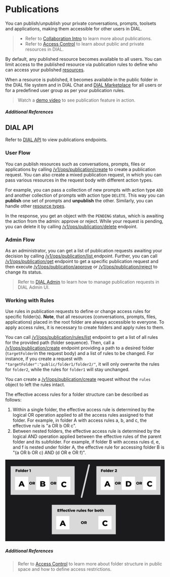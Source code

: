 # Publications

You can publish/unpublish your private conversations, prompts, toolsets and applications, making them accessible for other users in DIAL. 

> * Refer to [Collaboration Intro](/docs/platform/7.collaboration-intro.md#publication) to learn more about publications.
> * Refer to [Access Control](/docs/platform/3.core/2.access-control-intro.md#authorization-mechanisms) to learn about public and private resources in DIAL.


By default, any published resource becomes available to all users. You can limit access to the published resource via publication rules to define who can access your published [resources](/docs/platform/0.architecture-and-concepts/1.concepts.md).

When a resource is published, it becomes available in the public folder in the DIAL file system and in DIAL Chat and [DIAL Marketplace](/docs/platform/4.chat/1.marketplace.md) for all users or for a predefined user group as per your publication rules. 

> Watch a [demo video](https://www.youtube.com/watch?v=GxdhfWLspa0) to see publication feature in action.

##### Additional References


## DIAL API

Refer to [DIAL API](https://dialx.ai/dial_api#tag/Publications) to view publications endpoints.

### User Flow

You can publish resources such as conversations, prompts, files or applications by calling [/v1/ops/publication/create](https://dialx.ai/dial_api#tag/Publications/paths/~1v1~1ops~1publication~1create/post) to create a publication request. You can also create a mixed publication request, in which you can pass various resources in the request body with different action types. 

For example, you can pass a collection of new prompts with action type `ADD` and another collection of prompts with action type `DELETE`. This way you can **publish** one set of prompts and **unpublish** the other. Similarly, you can handle other [resource types](/docs/platform/0.architecture-and-concepts/1.concepts.md). 

In the response, you get an object with the `PENDING` status, which is awaiting the action from the admin: approve or reject. While your request is pending, you can delete it by calling [/v1/ops/publication/delete](https://dialx.ai/dial_api#tag/Publications/paths/~1v1~1ops~1publication~1delete/post) endpoint.

### Admin Flow

As an administrator, you can get a list of publication requests awaiting your decision by calling [/v1/ops/publication/list ](https://dialx.ai/dial_api#tag/Publications/paths/~1v1~1ops~1publication~1list/post) endpoint. Further, you can call [/v1/ops/publication/get](https://dialx.ai/dial_api#tag/Publications/paths/~1v1~1ops~1publication~1get/post) endpoint to get a specific publication request and then execute [/v1/ops/publication/approve](https://dialx.ai/dial_api#tag/Publications/paths/~1v1~1ops~1publication~1approve/post) or [/v1/ops/publication/reject](https://dialx.ai/dial_api#tag/Publications/paths/~1v1~1ops~1publication~1reject/post) to change its status.

> Refer to [DIAL Admin](/docs/tutorials/3.admin/approvals-prompt-publications.md) to learn how to manage publication requests in DIAL Admin UI.

### Working with Rules

Use rules in publication requests to define or change access rules for specific folder(s). **Note**, that all resources (conversations, prompts, files, applications) placed in the root folder are always accessible to everyone. To apply access rules, it is necessary to create folders and apply rules to them.

You can call [/v1/ops/publication/rules/list](https://dialx.ai/dial_api#tag/Publications/paths/~1v1~1ops~1publication~1rules~1list/post) endpoint to get a list of all rules for the provided path (folder sequence). Then, call a [/v1/ops/publication/create](https://dialx.ai/dial_api#tag/Publications/paths/~1v1~1ops~1publication~1create/post) endpoint providing a path to a desired folder (`targetFolder`in the request body) and a list of rules to be changed. For instance, if you create a request with `"targetFolder":"public/folder1/folder2/"`, it will only overwrite the rules for `folder2`, while the rules for `folder1` will stay unchanged.

You can create a [/v1/ops/publication/create](https://dialx.ai/dial_api#tag/Publications/paths/~1v1~1ops~1publication~1create/post) request without the `rules` object to left the rules intact.

The effective access rules for a folder structure can be described as follows:

1. Within a single folder, the effective access rule is determined by the logical OR operation applied to all the access rules assigned to that folder. For example, in folder A with access rules a, b, and c, the effective rule is "a OR b OR c".
2. Between nested folders, the effective access rule is determined by the logical AND operation applied between the effective rules of the parent folder and its subfolder. For example, if folder B with access rules d, e, and f is nested under folder A, the effective rule for accessing folder B is "(a OR b OR c) AND (d OR e OR f)".

![](../img/rules.svg)

##### Additional References

> Refer to [Access Control](/docs/platform/3.core/2.access-control-intro.md#hierarchical-structure-of-the-public-space) to learn more about folder structure in public space and how to define access restrictions.
